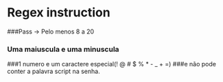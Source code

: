 #  Regex instruction

###Pass -> Pelo menos 8 a 20 
### Uma maiuscula e uma minuscula 
###1 numero e um caractere especial(! @ # $ % * - _ + =) 
###e não pode conter a palavra script na senha.

